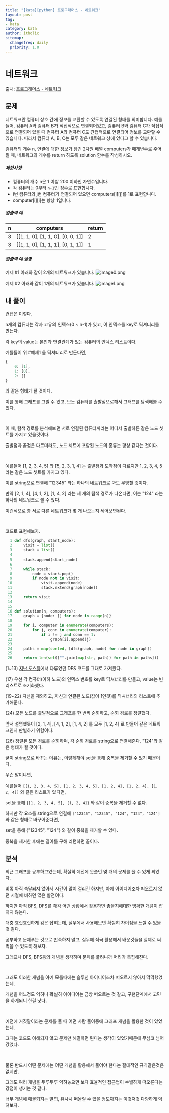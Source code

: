 ```yaml
---
title: "[kata][python] 프로그래머스 - 네트워크"
layout: post
tag:
- kata
category: kata
author: itholic
sitemap:
  changefreq: daily
  priority: 1.0
---
```


# 네트워크

출처: <a href="https://programmers.co.kr/learn/courses/30/lessons/43162" target="_blank">프로그래머스 - 네트워크</a>

## 문제

네트워크란 컴퓨터 상호 간에 정보를 교환할 수 있도록 연결된 형태를 의미합니다. 예를 들어, 컴퓨터 A와 컴퓨터 B가 직접적으로 연결되어있고, 컴퓨터 B와 컴퓨터 C가 직접적으로 연결되어 있을 때 컴퓨터 A와 컴퓨터 C도 간접적으로 연결되어 정보를 교환할 수 있습니다. 따라서 컴퓨터 A, B, C는 모두 같은 네트워크 상에 있다고 할 수 있습니다.

컴퓨터의 개수 n, 연결에 대한 정보가 담긴 2차원 배열 computers가 매개변수로 주어질 때, 네트워크의 개수를 return 하도록 solution 함수를 작성하시오.

##### 제한사항

- 컴퓨터의 개수 n은 1 이상 200 이하인 자연수입니다.
- 각 컴퓨터는 0부터 `n-1`인 정수로 표현합니다.
- i번 컴퓨터와 j번 컴퓨터가 연결되어 있으면 computers[i][j]를 1로 표현합니다.
- computer[i][i]는 항상 1입니다.

##### 입출력 예

| n    | computers                         | return |
| ---- | --------------------------------- | ------ |
| 3    | [[1, 1, 0], [1, 1, 0], [0, 0, 1]] | 2      |
| 3    | [[1, 1, 0], [1, 1, 1], [0, 1, 1]] | 1      |

##### 입출력 예 설명

예제 #1
아래와 같이 2개의 네트워크가 있습니다.
![image0.png](https://grepp-programmers.s3.amazonaws.com/files/ybm/5b61d6ca97/cc1e7816-b6d7-4649-98e0-e95ea2007fd7.png)

예제 #2
아래와 같이 1개의 네트워크가 있습니다.
![image1.png](https://grepp-programmers.s3.amazonaws.com/files/ybm/7554746da2/edb61632-59f4-4799-9154-de9ca98c9e55.png)



## 내 풀이

컨셉은 이렇다.

n개의 컴퓨터는 각자 고유의 인덱스(0 ~ n-1)가 있고, 이 인덱스를 key로 딕셔너리를 만든다.

각 key의 value는 본인과 연결관계가 있는 컴퓨터의 인덱스 리스트이다.

예를들어 위 #예제1 을 딕셔너리로 만든다면,

```python
{
    0: [1], 
    1: [0],
    2: []
} 
```

와 같은 형태가 될 것이다.

이를 통해 그래프를 그릴 수 있고, 모든 컴퓨터를 출발점으로해서 그래프를 탐색해볼 수 있다.

<br/>

이 때, 탐색 경로를 분석해보면 서로 연결된 컴퓨터끼리는 어디서 출발하든 같은 노드 셋트를 가지고 있을것이다.

출발점과 끝점은 다르더라도, 노드 세트에 포함된 노드의 종류는 항상 같다는 것이다.

<br/>

예를들어 [1, 2, 3, 4, 5] 와 [5, 2, 3, 1, 4] 는 출발점과 도착점이 다르지만 1, 2, 3, 4, 5 라는 같은 노드 셋트를 가지고 있다.

이를 string으로 연결해 "12345" 라는 하나의 네트워크로 봐도 무방할 것이다.

만약 [2, 1, 4], [4, 1, 2], [1, 4, 2] 라는 세 개의 탐색 경로가 나온다면, 이는 "124" 라는 하나의 네트워크로 볼 수 있다.

이런식으로 총 서로 다른 네트워크가 몇 개 나오는지 세어보면된다.

<br/>

코드로 표현해보자.

```python
  1 def dfs(graph, start_node):
  2     visit = list()
  3     stack = list()
  4
  5     stack.append(start_node)
  6
  7     while stack:
  8         node = stack.pop()
  9         if node not in visit:
 10             visit.append(node)
 11             stack.extend(graph[node])
 12
 13     return visit
 14
 15
 16 def solution(n, computers):
 17     graph = {node: [] for node in range(n)}
 18
 19     for i, computer in enumerate(computers):
 20         for j, conn in enumerate(computer):
 21             if i != j and conn == 1:
 22                 graph[i].append(j)
 23
 24     paths = map(sorted, [dfs(graph, node) for node in graph])
 25
 26     return len(set(["".join(map(str, path)) for path in paths]))
```

(1~13) <a href="https://itholic.github.io/python-bfs-dfs/" target="_blank">지난 포스팅</a>에서 다루었던 DFS 코드를 그대로 가져왔다.

(17) 우선 각 컴퓨터(이하 노드)의 인덱스 번호를 key로 딕셔너리를 만들고, value는 빈 리스트로 초기화했다.

(19~22) 자신을 제외하고, 자신과 연결된 노드(값이 1인것)를 딕셔너리의 리스트에 추가해준다.

(24) 모든 노드를 출발점으로 그래프를 한 번씩 순회하고, 순회 경로를 정렬했다.

앞서 설명했듯이 [2, 1, 4], [4, 1, 2], [1, 4, 2] 를 모두 [1, 2, 4] 로 만들어 같은 네트워크인지 판별하기 위함이다.

(26) 정렬된 모든 경로를 순회하며, 각 순회 경로를 string으로 연결해준다. "124"와 같은 형태가 될 것이다.

굳이 string으로 바꾸는 이유는, 이렇게해야 set을 통해 중복을 제거할 수 있기 때문이다.

무슨 말이냐면,

예를들어 `[[1, 2, 3, 4, 5], [1, 2, 3, 4, 5], [1, 2, 4], [1, 2, 4], [1, 2, 4]]` 와 같은 리스트가 있다면,

set을 통해 `{[1, 2, 3, 4, 5], [1, 2, 4]}` 와 같이 중복을 제거할 수 없다.

하지만 각 요소를 string으로 연결해 `["12345", "12345", "124", "124", "124"]` 와 같은 형태로 바꾸어준다면,

set을 통해 {"12345", "124"} 와 같이 중복을 제거할 수 있다.

중복을 제거한 후에는 길이를 구해 리턴하면 끝이다.



## 분석

최근 그래프를 공부하고있는데, 확실히 예전에 못풀던 몇 개의 문제를 풀 수 있게 되었다.

비록 아직 숙달되지 않아서 시간이 많이 걸리긴 하지만, 아예 아이디어조차 떠오르지 않던 시절에 비하면 많은 발전이다.

하지만 아직 BFS, DFS를 각각 어떤 상황에서 활용하면 좋을지에대한 명확한 개념이 잡히지 않는다.

대충 흐릿흐릿하게 감은 잡히는데, 실무에서 사용해보면 확실히 차이점을 느낄 수 있을 것 같다.

공부하고 문제푸는 것으로 만족하지 말고, 실무에 적극 활용해서 배운것들을 실제로 써먹을 수 있도록 해보자.

그래프나 DFS, BFS등의 개념을 생각하며 문제를 풀려니까 머리가 복잡해진다.

<br/>

그래도 이러한 개념을 아예 모를때에는 솔루션 아이디어조차 떠오르지 않아서 막막했었는데,

개념을 어느정도 익히니 확실히 아이디어는 금방 떠오르는 것 같고, 구현단계에서 고민을 하게되니 한결 낫다.

<br/>

예전에 거짓말이라는 문제를 풀 때 어떤 사람 풀이중에 그래프 개념을 활용한 것이 있었는데,

그때는 코드도 이해되지 않고 문제만 해결하면 된다는 생각이 있었기때문에 무심코 넘어갔었다.

<br/>

물론 반드시 어떤 문제에는 어떤 개념을 활용해서 풀어야 한다는 절대적인 규칙같은것은 없지만,

그래도 여러 개념을 두루두루 익혀놓으면 보다 효율적인 접근법이 수월하게 떠오른다는 강점이 생기는 것 같다.

너무 개념에 매몰되지는 말되, 유사시 떠올릴 수 있을 정도까지는 이것저것 다양하게 익혀보자.